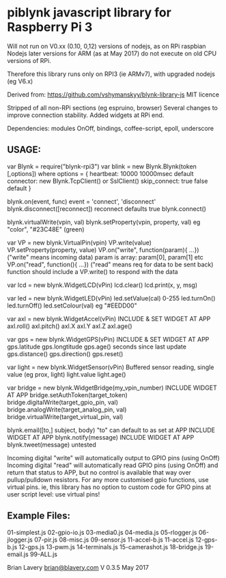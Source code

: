 # piblynk  javascript library for Raspberry Pi 3

Will not run on V0.xx (0.10, 0,12) versions of nodejs, as on RPi raspbian 
Nodejs later versions for ARM (as at May 2017) do not execute on old CPU versions of RPi.

Therefore this library runs only on RPI3 (ie ARMv7), with upgraded nodejs (eg V6.x)

Derived from:  https://github.com/vshymanskyy/blynk-library-js
   MIT licence

Stripped of all non-RPi sections (eg espruino, browser)
Several changes to improve connection stability.
Added widgets at RPi end.

Dependencies: modules OnOff, bindings, coffee-script, epoll, underscore

## USAGE:

var Blynk = require("blynk-rpi3")
var blink = new Blynk.Blynk(token [,options])
    where options = {
    heartbeat: 10000            10000msec default
    connector: new Blynk.TcpClient()     or SslClient()
    skip_connect: true         false default
     }
 
blynk.on(event, func)   event = 'connect', 'disconnect'
blynk.disconnect([reconnect])   reconnect defaults true
blynk.connect()

blynk.virtualWrite(vpin, val)
blynk.setProperty(vpin, property, val)    eg "color", "#23C48E"  (green)

var VP = new blynk.VirtualPin(vpin)
   VP.write(value)
   VP.setProperty(property, value)
   VP.on("write", function(param){ ...})    
     ("write" means incoming data)  param is array: param[0], param[1] etc
   VP.on("read", function(){ ...})
     ("read" means req for data to be sent back)   
     function should include a VP.write() to respond with the data


var lcd = new blynk.WidgetLCD(vPin)
    lcd.clear()
    lcd.print(x, y, msg)

var led = new blynk.WidgetLED(vPin)
    led.setValue(cal)    0-255
    led.turnOn()
    led.turnOff()
    led.setColour(val)   eg "#EEDD00"

var axl = new blynk.WidgetAccel(vPin)
    INCLUDE & SET WIDGET AT APP
    axl.roll()
    axl.pitch()
    axl.X
    axl.Y
    axl.Z
    axl.age()

var gps = new blynk.WidgetGPS(vPin)
    INCLUDE & SET WIDGET AT APP
    gps.latitude
    gps.longtitude
    gps.age()    seconds since last update
    gps.distance()
    gps.direction()
    gps.reset()
    
var light = new blynk.WidgetSensor(vPin)    Buffered sensor reading, single value (eg prox, light)
    light.value
    light.age()

var bridge = new blynk.WidgetBridge(my_vpin_number)
    INCLUDE WIDGET AT APP
    bridge.setAuthToken(target_token)
    bridge.digitalWrite(target_gpio_pin, val)
    bridge.analogWrite(target_analog_pin, val)
    bridge.virtualWrite(target_virtual_pin, val)

blynk.email([to,] subject, body)    "to" can default to as set at APP 
    INCLUDE WIDGET AT APP
blynk.notify(message)
    INCLUDE WIDGET AT APP
blynk.tweet(message)  untested

Incoming digital "write" will automatically output to GPIO pins (using OnOff)
Incoming digital "read" will automatically read GPIO pins (using OnOff) and return that status to APP,
        but no control is available that way over pullup/pulldown resistors.
For any more customised gpio functions, use virtual pins. 
       ie, this library has no option to custom code for GPIO pins at user script level: use virtual pins!

## Example Files:

01-simplest.js
02-gpio-io.js
03-media0.js
04-media.js
05-rlogger.js
06-jlogger.js
07-pir.js
08-misc.js
09-sensor.js
11-accel-b.js
11-accel.js
12-gps-b.js
12-gps.js
13-pwm.js
14-terminals.js
15-camerashot.js
18-bridge.js
19-email.js
99-ALL.js


Brian Lavery
brian@blavery.com
V 0.3.5
May 2017










